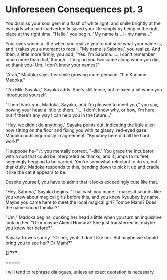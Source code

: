 # Unforeseen Consequences pt. 3

You dismiss your soul gem in a flash of white light, and smile brightly at the two girls who had inadvertently saved your life simply by being in the right place at the right time. "Hello," you begin. "My name is... i- my name..."

Your eyes widen a little when you realize you're not sure what your name is, and it takes you a moment to recall. "My name is Sabrina," you realize. And then, a little more firmly, you add, "Yes. I'm Sabrina. I... I can't remember much more than that, though... I'm glad you two came along when you did, so thank you- Um. I don't know your names?"

"A-ah," Madoka says, her smile growing more genuine. "I'm Kaname Madoka."

"I'm Miki Sayaka," Sayaka adds. She's still tense, but relaxed a bit when you introduced yourself.

"Then thank you, Madoka, Sayaka, and I'm pleased to meet you," you say, bowing your head a little to them. "I... I don't know why, or how, I'm here, but if there's any way I can help you in the future..."

"Hey, we didn't do anything," Sayaka points out, indicating the little alien now sitting on the floor and fixing you with its glassy, red-eyed gaze. Madoka nods vigorously in agreement. "Kyuubey here did all the hard work!"

"I suppose he-" *it,* you mentally correct, "-did." You grace the Incubator with a nod that could be interpreted as thanks, and it jumps to its feet, seemingly begging to be carried. You're somewhat reluctant to do so, but thankfully, Madoka responds to this, bending down to pick it up and cradle it like the cat it appears to be.

Despite yourself, you have to admit that it looks exceedingly cute like that.

"Hey, Sabrina," Sayaka begins. "That wish you made... makes it sounds like you knew about magical girls before this, and you knew Kyuubey by name. Maybe you came here to meet the local magical girl? Tomoe Mami? Does the name sound familiar?"

"Um," Madoka begins, ducking her head a little when you turn an inquisitive look on her. "O-or maybe Akemi Homura? She just transferred in, maybe you knew her before?"

Sayaka frowns sourly. "Or her, yeah. I don't like her. But maybe we should bring you to see her? Or Mami?"

**\[] ???**

\=====​

I will tend to rephrase dialogues, unless an exact quotation is necessary.
